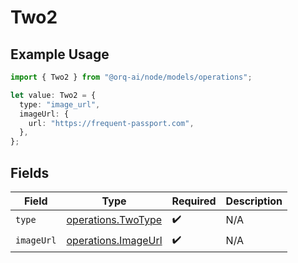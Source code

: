 # Two2

## Example Usage

```typescript
import { Two2 } from "@orq-ai/node/models/operations";

let value: Two2 = {
  type: "image_url",
  imageUrl: {
    url: "https://frequent-passport.com",
  },
};
```

## Fields

| Field                                                      | Type                                                       | Required                                                   | Description                                                |
| ---------------------------------------------------------- | ---------------------------------------------------------- | ---------------------------------------------------------- | ---------------------------------------------------------- |
| `type`                                                     | [operations.TwoType](../../models/operations/twotype.md)   | :heavy_check_mark:                                         | N/A                                                        |
| `imageUrl`                                                 | [operations.ImageUrl](../../models/operations/imageurl.md) | :heavy_check_mark:                                         | N/A                                                        |